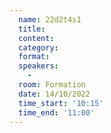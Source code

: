 ```yaml
---
  name: 22d2t4s1
  title: 
  content:
  category: 
  format: 
  speakers: 
    - 
  room: Formation
  date: 14/10/2022
  time_start: '10:15'
  time_end: '11:00'
---
```

